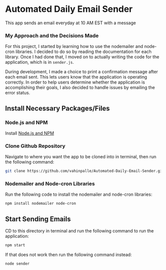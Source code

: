 # Automated Daily Email Sender

This app sends an email everyday at 10 AM EST with a message

### My Approach and the Decisions Made

For this project, I started by learning how to use the nodemailer and node-cron libraries. I decided to do so by reading the documentation for each library. Once I had done that, I moved on to actually writing the code for the application, which is in `sender.js`.

During development, I made a choice to print a confirmation message after each email sent. This lets users know that the application is operating correctly. In order to help users determine whether the application is accomplishing their goals, I also decided to handle issues by emailing the error status.

## Install Necessary Packages/Files

### Node.js and NPM

Install [Node.js and NPM](https://nodejs.org/en/download) 

### Clone Github Repository

Navigate to where you want the app to be cloned into in terminal, then run the following command:

```sh
git clone https://github.com/vahinpalle/Automated-Daily-Email-Sender.git
```


### Nodemailer and Node-cron Libraries

Run the following code to install the nodemailer and node-cron libraries:

```sh
npm install nodemailer node-cron
```


## Start Sending Emails

CD to this directory in terminal and run the following command to run the application:

```sh
npm start
```

If that does not work then run the following command instead:

```sh
node sender
```
